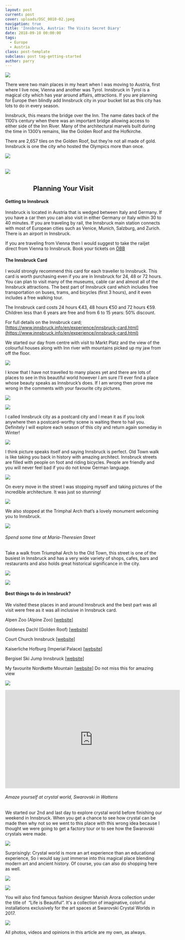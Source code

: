 ```yaml
---
layout: post
current: post
cover: uploads/DSC_0010-02.jpeg
navigation: true
title: 'Innsbruck, Austria: The Visits Secret Diary'
date: 2018-09-10 00:00:00
tags:
  - Europe
  - Austria
class: post-template
subclass: post tag-getting-started
author: parry
---
```


![](/uploads/DSC_0010-02.jpeg)

There were two main places in my heart when I was moving to Austria, first where I live now, Vienna and another was Tyrol. Innsbruck in Tyrol is a magical city which has year around affairs, attractions. If you are planning for Europe then blindly add Innsbruck city in your bucket list as this city has lots to do in every season.

Innsbruck, this means the bridge over the Inn. The name dates back of the 1100’s century when there was an important bridge allowing access to either side of the Inn River. Many of the architectural marvels built during the time in 1300’s remains, like the Golden Roof and the Hofkirche.

There are 2,657 tiles on the Golden Roof, but they’re not all made of gold. Innsbruck is one the city who hosted the Olympics more than once.

![](/uploads/DSC_0013-01.jpeg)

## ![](/uploads/DSC_0016-01.jpeg) &nbsp; &nbsp; &nbsp; &nbsp; &nbsp; &nbsp; &nbsp; &nbsp;

## &nbsp; &nbsp; &nbsp; &nbsp; &nbsp; &nbsp; &nbsp; &nbsp; &nbsp; Planning Your Visit

#### Getting to Innsbruck

Innsbruck is located in Austria that is wedged between Italy and Germany. If you have a car then you can also visit in either Germany or Italy within 30 to 40 minutes. If you are traveling by rail, the Innsbruck main station connects with most of European cities such as Venice, Munich, Salzburg, and Zurich. There is an airport in Innsbruck.

If you are traveling from Vienna then I would suggest to take the railjet direct from Vienna to Innsbruck. Book your tickets on [&Ouml;BB](https://www.oebb.at/de/)

#### The Innsbruck Card

I would strongly recommend this card for each traveller to Innsbruck. This card is worth purchasing even if you are in Innsbruck for 24, 48 or 72 hours. You can plan to visit many of the museums, cable car and almost all of the Innsbruck attractions. The best part of Innsbruck card which includes free transportation on buses, trams, and bicycles (first 3 hours), and it even includes a free walking tour.

The Innsbruck card costs 24 hours €43, 48 hours €50 and 72 hours €59. Children less than 6 years are free and from 6 to 15 years: 50% discount.

For full details on the Innsbruck card; [https://www.innsbruck.info/en/experience/innsbruck-card.html](https://www.innsbruck.info/en/experience/innsbruck-card.html)

We started our day from centre with visit to Markt Platz and the view of the colourful houses along with Inn river with mountains picked up my jaw from off the floor.

![](/uploads/DSC_0012-01.jpeg)

I know that I have not travelled to many places yet and there are lots of places to see in this beautiful world however I am sure I’ll ever find a place whose beauty speaks as Innsbruck’s does. If I am wrong then prove me wrong in the comments with your favourite city pictures.

![](/uploads/IMG_20180515_105745_428-01.jpeg)

![](/uploads/DSC_0007-01.jpeg)

I called Innsbruck city as a postcard city and I mean it as if you look anywhere then a postcard-worthy scene is waiting there to hail you. Definitely I will explore each season of this city and return again someday in Winter!

![](/uploads/DSC_0020-01.jpeg)

I think picture speaks itself and saying Innsbruck is perfect. Old Town walk is like taking you back in history with amazing architect. Innsbruck streets are filled with people on foot and riding bicycles. People are friendly and you will never feel bad if you do not know German language.

![](/uploads/DSC_0035-01.jpeg)

On every move in the street I was stopping myself and taking pictures of the incredible architecture. It was just so stunning!

![](/uploads/DSC_0028-01.jpeg)

We also stopped at the Trimphal Arch that’s a lovely monument welcoming you to Innsbruck.

![](/uploads/DSC_0022-01.jpeg)

###### Spend some time at Maria-Theresien Street

Take a walk from Triumphal Arch to the Old Town, this street is one of the busiest in Innsbruck and has a very wide variety of shops, cafes, bars and restaurants and also holds great historical significance in the city.

![](/uploads/DSC_0017-02.jpeg)

![](/uploads/DSC_0019-01.jpeg)

#### Best things to do in Innsbruck?

We visited these places in and around Innsbruck and the best part was all visit were free as it was all inclusive in Innsbruck card.&nbsp;

Alpen Zoo (Alpine Zoo) [[website](https://www.alpenzoo.at/en/)]

Goldenes Dachl (Golden Roof) [[website](https://www.innsbruck.info/en/facilities/details/infrastruktur/golden-roof-innsbruck.html)]

Court Church Innsbruck [[website](https://www.innsbruck.info/en/facilities/details/infrastruktur/court-church-innsbruck.html)]

Kaiserliche Hofburg (Imperial Palace) [[website](https://www.innsbruck.info/en/facilities/details/infrastruktur/imperial-palace-innsbruck.html)]

Bergisel Ski Jump Innsbruck [[website](http://www.bergisel.info/at/index.php)]

My favourite Nordkette Mountain [[website](https://www.innsbruck.info/en/innsbruck-city/experience/sightseeing-in-innsbruck/nordkette-mountain.html)] Do not miss this for amazing view&nbsp;

![](/uploads/20180619-235538.jpg)

<iframe width="560" height="315" src="https://www.youtube.com/embed/vUm58n4YdP0" frameborder="0" allow="accelerometer; autoplay; encrypted-media; gyroscope; picture-in-picture" allowfullscreen></iframe>

###### Amaze yourself at crystal world, Swarovski in Wattens

We started our 2nd and last day to explore crystal world before finishing our weekend in Innsbruck. When you get a chance to see how crystal can be made then why not so we went to this place with this wrong idea because I thought we were going to get a factory tour or to see how the Swarovski crystals were made.

![](/uploads/DSC_0484-01.jpeg)

Surprisingly: Crystal world is more an art experience than an educational experience, So i would say just immerse into this magical place blending modern art and ancient history. Of course, you can also do shopping here as well.

![](/uploads/20180519_184919-01.jpeg)

![](/uploads/DSC_0490-01.jpeg)

You will also find famous fashion designer Manish Arora collection under the title of&nbsp; “Life is Beautiful”. It's a collection of imaginative, colorful installations exclusively for the art spaces at Swarovski Crystal Worlds in 2017.&nbsp;

![](/uploads/DSC_0632-01.jpeg)

All photos, videos and opinions in this article are my own, as always.